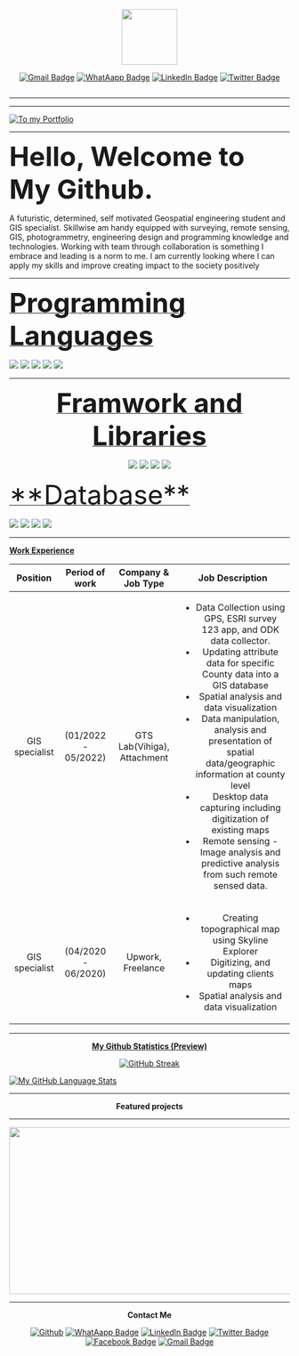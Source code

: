 <div id="header" align="center">
  <img src="https://res.cloudinary.com/dt9t0t8zi/image/upload/v1647935995/amboka/amboka_hexagon_ncf6jk.png" width="100"/>
  
  [<img src="https://img.shields.io/badge/mail-darkred?style=for-the-badge&logo=mail&logoColor=white" alt="Gmail Badge"/>](mailto:amboxan@gmail.com)
[<img src="https://img.shields.io/badge/WhatsApp-brightgreen?style=for-the-badge&logo=whatsapp&logoColor=red" alt="WhatAapp Badge"/>](https://wa.me/254746342679)
[<img src="https://img.shields.io/badge/LinkedIn-blue?style=for-the-badge&logo=linkedin&logoColor=white" alt="LinkedIn Badge"/>](https://www.linkedin.com/in/alfred-amboka-91851b196/)
[<img src="https://img.shields.io/badge/Twitter-blue?style=for-the-badge&logo=twitter&logoColor=orange" alt="Twitter Badge"/>](https://twitter.com/amboka_w)
  
  <img src="https://komarev.com/ghpvc/?username=alfredamboka&style=flat-square&color=blue" alt=""/>
  
</div>

------------------------------------------------------------------------------
------------------------------------------------------------------------------

[![To my Portfolio](https://res.cloudinary.com/dt9t0t8zi/image/upload/v1647543383/amboka/overview-banner-best-of_best_oegj7n.png "Header")](https://alfredamboka.github.io/AlfredPorfolio/)

------------------------------------------------------------------------------

<font size= "12"> **Hello, Welcome to My Github.** </font>

A futuristic, determined, self motivated Geospatial engineering student and GIS specialist. Skillwise am handy equipped with surveying, remote sensing, GIS, photogrammetry, engineering design and programming knowledge and technologies. Working with team through collaboration is something I embrace and leading is a norm to me. I am currently looking where I can apply my skills and improve creating impact to the society positively

------------------------------------------------------------------------------

<u><font size="18">**Programming Languages**</font></u>

<p>
  <img src="https://img.shields.io/badge/Python-3776AB?style=for-the-badge&logo=python&logoColor=white" />
  <img src="https://img.shields.io/badge/JavaScript-323330?style=for-the-badge&logo=javascript&logoColor=F7DF1E" />
  <img src="https://img.shields.io/badge/C-00599C?style=for-the-badge&logo=c&logoColor=white" />
  <img src="https://img.shields.io/badge/HTML5-E34F26?style=for-the-badge&logo=html5&logoColor=white" />
  <img src="https://img.shields.io/badge/CSS3-1572B6?style=for-the-badge&logo=css3&logoColor=white" />
  
</p>

------------------------------------------------------------------------------

<div id="contacts" align="center">
  
<u><font size="18">**Framwork and Libraries**</font></u>

<p>
  <img src="https://img.shields.io/badge/Django-092E20?style=for-the-badge&logo=django&logoColor=white" />
  <img src="https://img.shields.io/badge/Flask-000000?style=for-the-badge&logo=flask&logoColor=white" />
  <img src="https://img.shields.io/badge/Node.js-339933?style=for-the-badge&logo=nodedotjs&logoColor=white" />
  <img src="https://img.shields.io/badge/Bootstrap-563D7C?style=for-the-badge&logo=bootstrap&logoColor=white" />
</p>

 </div>
<u><font size="18">**Database**</font></u>

<p>
  <img src="https://img.shields.io/badge/MySQL-00000F?style=for-the-badge&logo=mysql&logoColor=white" />
  <img src="https://img.shields.io/badge/PostgreSQL-316192?style=for-the-badge&logo=postgresql&logoColor=white" />
  <img src="https://img.shields.io/badge/MongoDB-4EA94B?style=for-the-badge&logo=mongodb&logoColor=white" />
  <img src="https://img.shields.io/badge/SQLite-07405E?style=for-the-badge&logo=sqlite&logoColor=white" />
</p>

------------------------------------------------------------------------------

<u>**Work Experience**</u>

| Position | Period of work  | Company & Job Type | Job Description  |
|:---------:|:---------------:| :---------------: | :----------------------: |
| GIS specialist | (01/2022 - 05/2022) | GTS Lab(Vihiga), Attachment | <ul><li> Data Collection using GPS, ESRI survey 123 app, and ODK data collector. </li> <li>Updating attribute data for specific County data into a GIS database </li><li>Spatial analysis and data visualization</li><li>Data manipulation, analysis and presentation of spatial data/geographic information at county level</li><li>Desktop data capturing including digitization of existing maps</li><li>Remote sensing - Image analysis and predictive analysis from such remote sensed data.</li></ul>|
| GIS specialist | (04/2020 - 06/2020) | Upwork, Freelance | <ul><li> Creating topographical map using Skyline Explorer </li> <li>Digitizing, and updating clients maps</li><li>Spatial analysis and data visualization</li></ul>|

------------------------------------------------------------------------------

<div id="contacts" align="center">
  
<u>**My Github Statistics (Preview)**</u>
  
 </div>

<div id="gitstats" align="center">
  
[![GitHub Streak](http://github-readme-streak-stats.herokuapp.com?user=alfredamboka&theme=dark&background=000000)](https://git.io/streak-stats)
  
 </div>
 
 <div id="languages" align="left">

[![My GitHub Language Stats](https://github-readme-stats.vercel.app/api/top-langs/?username=alfredamboka&langs_count=5&theme=tokyonight)]()
  
 </div>
 
------------------------------------------------------------------------------

<div id="contacts" align="center">
  
**Featured projects**
  
 </div>

------------------------------------------------------------------------------

<div align="center">
  <img src="https://res.cloudinary.com/dt9t0t8zi/image/upload/v1647935040/amboka/programming_gqau4u.gif" width="600" height="300"/>
</div>

------------------------------------------------------------------------------

<div id="contacts" align="center">
  
**Contact Me**
  
</div>

<div id="contacts" align="center">
  
[<img alt="Github" src="https://img.shields.io/badge/GitHub-%2312100E.svg?&style=for-the-badge&logo=Github&logoColor=white" />](https://github.com/alfredamboka) 
[<img src="https://img.shields.io/badge/WhatsApp-brightgreen?style=for-the-badge&logo=whatsapp&logoColor=red" alt="WhatAapp Badge"/>](https://wa.me/254746342679)
[<img src="https://img.shields.io/badge/LinkedIn-blue?style=for-the-badge&logo=linkedin&logoColor=white" alt="LinkedIn Badge"/>](https://www.linkedin.com/in/alfred-amboka-91851b196/)
[<img src="https://img.shields.io/badge/Twitter-blue?style=for-the-badge&logo=twitter&logoColor=orange" alt="Twitter Badge"/>](https://twitter.com/amboka_w)
[<img src="https://img.shields.io/badge/Facebook-blue?style=for-the-badge&logo=facebook&logoColor=white" alt="Facebook Badge"/>](https://www.facebook.com/amboxan.marknon)
[<img src="https://img.shields.io/badge/mail-darkred?style=for-the-badge&logo=mail&logoColor=white" alt="Gmail Badge"/>](mailto:amboxan@gmail.com)
  </div>

<!--
**alfredamboka/alfredamboka** is a ✨ _special_ ✨ repository because its `README.md` (this file) appears on your GitHub profile.

Here are some ideas to get you started:

- 🔭 I’m currently working on ...
- 🌱 I’m currently learning ...
- 👯 I’m looking to collaborate on ...
- 🤔 I’m looking for help with ...
- 💬 Ask me about ...
- 📫 How to reach me: ...
- 😄 Pronouns: ...
- ⚡ Fun fact: ...
-->
